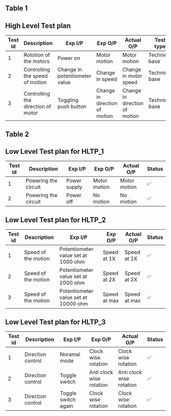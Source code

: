 ## Table 1

## High Level Test plan

|Test id| Description| Exp I/P | Exp O/P |Actual O/P | Test type| Status |
|-------|------------|---------|---------|-----------|----------|--------|
| 1| Rototion of the motors |Power on | Motor motion |Motor motion| Technical base |✅ |
|2| Controlling the speed of motion | Change in potentiometer value | Change in speed |Change in motor speed | Technical base | ✅ |
|3| Controlling the direction of motor | Toggling push button | Change in direction of motion |Change in direction of motion |Technical base|✅ |

## Table 2

## Low Level Test plan for HLTP_1

|Test id| Description| Exp I/P | Exp O/P |Actual O/P |Status |
|-------|------------|---------|---------|-----------|-------|
|1 |Powering the circuit |Power supply |Motor motion|Motor motion|✅ |
|2|Powering the circuit| Power off | No motion|No motion|✅ |

## Low Level Test plan for HLTP_2

|Test id| Description| Exp I/P | Exp O/P |Actual O/P |Status |
|-------|------------|---------|---------|-----------|-------|
|1|Speed of the motion|Potentiometer value set at 1000 ohm|Speed at 1X|Speed at 1X|✅ |
|2|Speed of the motion|Potentiometer value set at 2000 ohm|Speed at 2X|Speed at 2X|✅ |
|3|Speed of the motion|Potentiometer value set at 10000 ohm|Speed at max|Speed at max|✅ |

## Low Level Test plan for HLTP_3

|Test id| Description| Exp I/P | Exp O/P |Actual O/P |Status |
|-------|------------|---------|---------|-----------|-------|
|1|Direction control|Noramal mode| Clock wise rotation|Clock wise rotation|✅ |
|2|Direction control|Toggle switch| Anti clock wise rotation|Anti clock wise rotation|✅ |
|3|Direction control|Toggle switch again| Clock wise rotation|Clock wise rotation|✅ |
